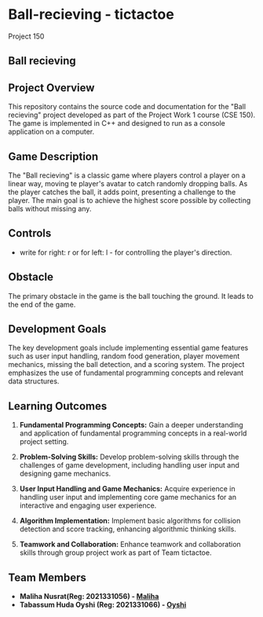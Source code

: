 # Ball-recieving - tictactoe
Project 150

## Ball recieving

## Project Overview

This repository contains the source code and documentation for the "Ball recieving" project developed as part of the Project Work 1 course (CSE 150). The game is implemented in C++ and designed to run as a console application on a computer.

## Game Description

The "Ball recieving" is a classic game where players control a player on a linear way, moving te player's avatar to catch randomly dropping balls. As the player catches the ball, it adds point, presenting a challenge to the player. The main goal is to achieve the highest score possible by collecting balls without missing any.

## Controls

- write for right: r or for left: l - for controlling the player's direction.

## Obstacle

The primary obstacle in the game is the ball touching the ground. It leads to the end of the game.

## Development Goals

The key development goals include implementing essential game features such as user input handling, random food generation, player movement mechanics, missing the ball detection, and a scoring system. The project emphasizes the use of fundamental programming concepts and relevant data structures.

## Learning Outcomes

1. **Fundamental Programming Concepts:** Gain a deeper understanding and application of fundamental programming concepts in a real-world project setting.

2. **Problem-Solving Skills:** Develop problem-solving skills through the challenges of game development, including handling user input and designing game mechanics.

3. **User Input Handling and Game Mechanics:** Acquire experience in handling user input and implementing core game mechanics for an interactive and engaging user experience.

4. **Algorithm Implementation:** Implement basic algorithms for collision detection and score tracking, enhancing algorithmic thinking skills.

5. **Teamwork and Collaboration:** Enhance teamwork and collaboration skills through group project work as part of Team tictactoe.

## Team Members

- **Maliha Nusrat(Reg: 2021331056) - [Maliha](https://github.com/2021331056m)**
- **Tabassum Huda Oyshi (Reg: 2021331066) - [Oyshi](https://github.com/2021331070oyshi)**
